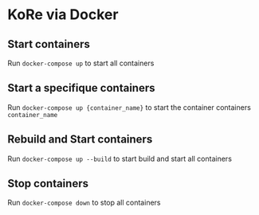 # KoRe via Docker

## Start containers

Run `docker-compose up` to start all containers

## Start a specifique containers

Run `docker-compose up {container_name}` to start the container containers `container_name`

## Rebuild and Start containers

Run `docker-compose up --build` to start build and start all containers

## Stop containers

Run `docker-compose down` to stop all containers

